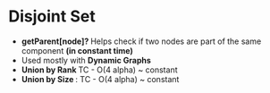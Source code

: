 # Disjoint Set
- <b> getParent[node]? </b> Helps check if two nodes are part of the same component <b> (in constant time) </b>
- Used mostly with <b> Dynamic Graphs </b>
- <b> Union by Rank </b> TC - O(4 alpha) ~ constant
- <b> Union by Size </b>: TC - O(4 alpha) ~ constant 